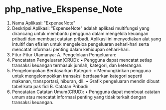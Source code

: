 # php_native_Ekspense_Note
1. Nama Aplikasi: "ExpenseNote"
2. Deskripsi Aplikasi: "ExpenseNote" adalah aplikasi multifungsi yang dirancang untuk membantu pengguna dalam mengelola keuangan pribadi dan membuat catatan pribadi. Aplikasi ini menyediakan alat yang intuitif dan efisien untuk mengeleloa pengeluaran sehari-hari serta mencatat informasi penting dalam kehidupan sehari-hari.
3. Fitur-Fitur Utamanya:
A. Pengelolaan Pengeluaran:
1. Pencatatan Pengeluaran(CRUD):
• Pengguna dapat mencatat setiap transaksi keuangan termasuk jumlah, kategori, dan keterangan.
2. Pengelompokan Berdasarkan Kategori:
• Memungkinkan pengguna untuk mengelompokkan transaksi berdasarkan kategori seperti makanan, transportasi, hiburan, dll.
• Grafik pengeluaran mendin dibuat tabel kata pak fidi
B. Catatan Pribadi:
3. Pencatatan Catatan Umum(CRUD):
• Pengguna dapat membuat catatan umum atau mencatat informasi penting yang tidak terkait dengan transaksi keuangan.
